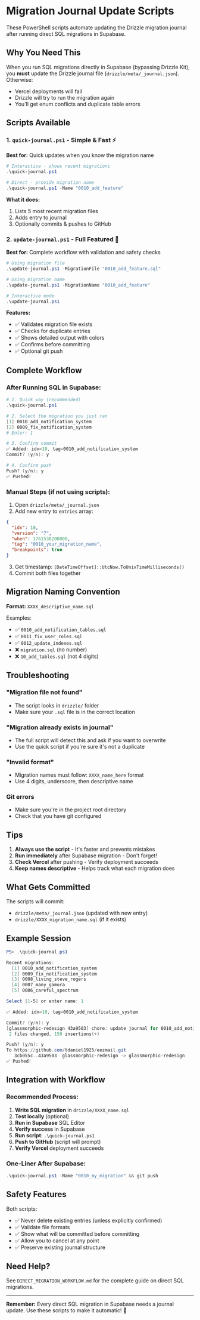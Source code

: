 # Migration Journal Update Scripts

These PowerShell scripts automate updating the Drizzle migration journal after running direct SQL migrations in Supabase.

## Why You Need This

When you run SQL migrations directly in Supabase (bypassing Drizzle Kit), you **must** update the Drizzle journal file (`drizzle/meta/_journal.json`). Otherwise:

- Vercel deployments will fail
- Drizzle will try to run the migration again
- You'll get enum conflicts and duplicate table errors

## Scripts Available

### 1. `quick-journal.ps1` - Simple & Fast ⚡

**Best for:** Quick updates when you know the migration name

```powershell
# Interactive - shows recent migrations
.\quick-journal.ps1

# Direct - provide migration name
.\quick-journal.ps1 -Name "0010_add_feature"
```

**What it does:**

1. Lists 5 most recent migration files
2. Adds entry to journal
3. Optionally commits & pushes to GitHub

### 2. `update-journal.ps1` - Full Featured 🎯

**Best for:** Complete workflow with validation and safety checks

```powershell
# Using migration file
.\update-journal.ps1 -MigrationFile "0010_add_feature.sql"

# Using migration name
.\update-journal.ps1 -MigrationName "0010_add_feature"

# Interactive mode
.\update-journal.ps1
```

**Features:**

- ✅ Validates migration file exists
- ✅ Checks for duplicate entries
- ✅ Shows detailed output with colors
- ✅ Confirms before committing
- ✅ Optional git push

## Complete Workflow

### After Running SQL in Supabase:

```powershell
# 1. Quick way (recommended)
.\quick-journal.ps1

# 2. Select the migration you just ran
[1] 0010_add_notification_system
[2] 0009_fix_notification_system
# Enter: 1

# 3. Confirm commit
✅ Added: idx=10, tag=0010_add_notification_system
Commit? (y/n): y

# 4. Confirm push
Push? (y/n): y
✅ Pushed!
```

### Manual Steps (if not using scripts):

1. Open `drizzle/meta/_journal.json`
2. Add new entry to `entries` array:

```json
{
  "idx": 10,
  "version": "7",
  "when": 1761538200000,
  "tag": "0010_your_migration_name",
  "breakpoints": true
}
```

3. Get timestamp: `[DateTimeOffset]::UtcNow.ToUnixTimeMilliseconds()`
4. Commit both files together

## Migration Naming Convention

**Format:** `XXXX_descriptive_name.sql`

Examples:

- ✅ `0010_add_notification_tables.sql`
- ✅ `0011_fix_user_roles.sql`
- ✅ `0012_update_indexes.sql`
- ❌ `migration.sql` (no number)
- ❌ `10_add_tables.sql` (not 4 digits)

## Troubleshooting

### "Migration file not found"

- The script looks in `drizzle/` folder
- Make sure your `.sql` file is in the correct location

### "Migration already exists in journal"

- The full script will detect this and ask if you want to overwrite
- Use the quick script if you're sure it's not a duplicate

### "Invalid format"

- Migration names must follow: `XXXX_name_here` format
- Use 4 digits, underscore, then descriptive name

### Git errors

- Make sure you're in the project root directory
- Check that you have git configured

## Tips

1. **Always use the script** - It's faster and prevents mistakes
2. **Run immediately** after Supabase migration - Don't forget!
3. **Check Vercel** after pushing - Verify deployment succeeds
4. **Keep names descriptive** - Helps track what each migration does

## What Gets Committed

The scripts will commit:

- `drizzle/meta/_journal.json` (updated with new entry)
- `drizzle/XXXX_migration_name.sql` (if it exists)

## Example Session

```powershell
PS> .\quick-journal.ps1

Recent migrations:
  [1] 0010_add_notification_system
  [2] 0009_fix_notification_system
  [3] 0008_living_steve_rogers
  [4] 0007_many_gamora
  [5] 0006_careful_spectrum

Select [1-5] or enter name: 1

✅ Added: idx=10, tag=0010_add_notification_system

Commit? (y/n): y
[glassmorphic-redesign 43a9503] chore: update journal for 0010_add_notification_system
 2 files changed, 150 insertions(+)

Push? (y/n): y
To https://github.com/tdaniel1925/eezmail.git
   3cb055c..43a9503  glassmorphic-redesign -> glassmorphic-redesign
✅ Pushed!
```

## Integration with Workflow

### Recommended Process:

1. **Write SQL migration** in `drizzle/XXXX_name.sql`
2. **Test locally** (optional)
3. **Run in Supabase** SQL Editor
4. **Verify success** in Supabase
5. **Run script**: `.\quick-journal.ps1`
6. **Push to GitHub** (script will prompt)
7. **Verify Vercel** deployment succeeds

### One-Liner After Supabase:

```powershell
.\quick-journal.ps1 -Name "0010_my_migration" && git push
```

## Safety Features

Both scripts:

- ✅ Never delete existing entries (unless explicitly confirmed)
- ✅ Validate file formats
- ✅ Show what will be committed before committing
- ✅ Allow you to cancel at any point
- ✅ Preserve existing journal structure

## Need Help?

See `DIRECT_MIGRATION_WORKFLOW.md` for the complete guide on direct SQL migrations.

---

**Remember:** Every direct SQL migration in Supabase needs a journal update. Use these scripts to make it automatic! 🚀
